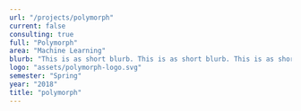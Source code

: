 ```yaml
---
url: "/projects/polymorph"
current: false
consulting: true
full: "Polymorph"
area: "Machine Learning"
blurb: "This is as short blurb. This is as short blurb. This is as short blurb. This is as short blurb. This is as short blurb"
logo: "assets/polymorph-logo.svg"
semester: "Spring"
year: "2018"
title: "polymorph"
---
```


